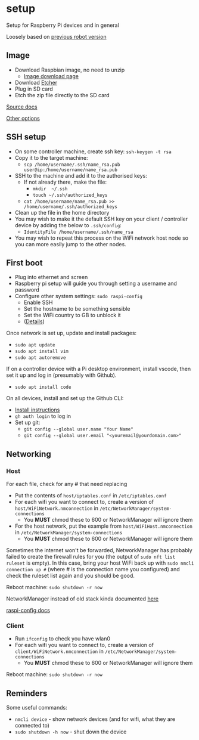 # setup

Setup for Raspberry Pi devices and in general

Loosely based on [previous robot version](https://github.com/AmoebaThree/RaspberryPiSetup/blob/master/README.md)

## Image

* Download Raspbian image, no need to unzip
  * [Image download page](https://www.raspberrypi.org/downloads/)
* Download [Etcher](https://www.balena.io/etcher/)
* Plug in SD card
* Etch the zip file directly to the SD card

[Source docs](https://www.raspberrypi.org/documentation/installation/installing-images/README.md)

[Other options](https://www.raspberrypi.org/documentation/installation/installing-images/windows.md)

## SSH setup

* On some controller machine, create ssh key: `ssh-keygen -t rsa`
* Copy it to the target machine:
  * `scp /home/username/.ssh/name_rsa.pub user@ip:/home/username/name_rsa.pub`
* SSH to the machine and add it to the authorised keys:
  * If not already there, make the file:
    * `mkdir  ~/.ssh`
    * `touch ~/.ssh/authorized_keys`
  * `cat /home/username/name_rsa.pub >> /home/username/.ssh/authorized_keys`
* Clean up the file in the home directory
* You may wish to make it the default SSH key on your client / controller device by adding the below to `.ssh/config`:
  * `IdentityFile /home/username/.ssh/name_rsa`
* You may wish to repeat this process on the WiFi network host node so you can more easily jump to the other nodes.

## First  boot

* Plug into ethernet and screen
* Raspberry pi setup will guide you through setting a username and password
* Configure other system settings: `sudo raspi-config`
  * Enable SSH
  * Set the hostname to be something sensible
  * Set the WiFi country to GB to unblock it
  * ([Details](http://www.raspberrypi-spy.co.uk/2012/05/enable-secure-shell-ssh-on-your-raspberry-pi/))

Once network is set up, update and install packages:

* `sudo apt update`
* `sudo apt install vim`
* `sudo apt autoremove`

If on a controller device with a Pi desktop environment, install vscode, then set it up and log in  (presumably with Github).

* `sudo apt install code`

On all devices, install and set up the Github CLI:

* [Install instructions](https://github.com/cli/cli/blob/trunk/docs/install_linux.md#debian)
* `gh auth login` to log in
* Set up git:
  * `git config --global user.name "Your Name"`
  * `git config --global user.email "<youremail@yourdomain.com>"`

## Networking

### Host

For each file, check for any # that need replacing

* Put the contents of `host/iptables.conf` in `/etc/iptables.conf`
* For each wifi you want to connect to, create a version of  `host/WiFiNetwork.nmconnection` in `/etc/NetworkManager/system-connections`
  * You **MUST** chmod these to 600 or NetworkManager will ignore them
* For the host network, put  the example from `host/WiFiHost.nmconnection` in `/etc/NetworkManager/system-connections`
  * You **MUST** chmod these to 600 or NetworkManager will ignore them

Sometimes the internet won't be forwarded, NetworkManager has probably failed to create the firewall rules for you (the output of `sudo nft list ruleset` is empty). In this case, bring your host WiFi back up with `sudo nmcli connection up #` (where # is the connection name you configured) and check the ruleset list again and you should be good.

Reboot machine: `sudo shutdown -r now`

NetworkManager instead of old stack kinda documented [here](https://raspberrypi.stackexchange.com/a/145594)

[raspi-config docs](https://www.raspberrypi.org/documentation/configuration/wireless/access-point.md)

### Client

* Run `ifconfig` to check you have wlan0
* For each wifi you want to connect to, create a version of  `client/WiFiNetwork.nmconnection` in `/etc/NetworkManager/system-connections`
  * You **MUST** chmod these to 600 or NetworkManager will ignore them

Reboot machine: `sudo shutdown -r now`

## Reminders

Some useful commands:

* `nmcli device` - show network devices (and for  wifi, what they are connected to)
* `sudo shutdown -h now` - shut down the device